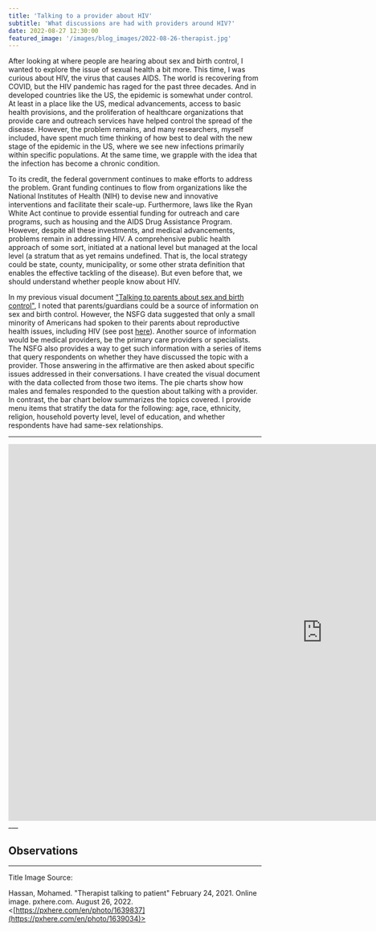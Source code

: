 ```yaml
---
title: 'Talking to a provider about HIV'
subtitle: 'What discussions are had with providers around HIV?'
date: 2022-08-27 12:30:00
featured_image: '/images/blog_images/2022-08-26-therapist.jpg'
---
```


After looking at where people are hearing about sex and birth control, I wanted to explore the issue of sexual health a bit more. This time, I was curious about HIV, the virus that causes AIDS. The world is recovering from COVID, but the HIV pandemic has raged for the past three decades. And in developed countries like the US, the epidemic is somewhat under control. At least in a place like the US, medical advancements, access to basic health provisions, and the proliferation of healthcare organizations that provide care and outreach services have helped control the spread of the disease. However, the problem remains, and many researchers, myself included, have spent much time thinking of how best to deal with the new stage of the epidemic in the US, where we see new infections primarily within specific populations. At the same time, we grapple with the idea that the infection has become a chronic condition.

To its credit, the federal government continues to make efforts to address the problem. Grant funding continues to flow from organizations like the National Institutes of Health (NIH) to devise new and innovative interventions and facilitate their scale-up. Furthermore, laws like the Ryan White Act continue to provide essential funding for outreach and care programs, such as housing and the AIDS Drug Assistance Program. However, despite all these investments, and medical advancements, problems remain in addressing HIV. A comprehensive public health approach of some sort, initiated at a national level but managed at the local level (a stratum that as yet remains undefined. That is, the local strategy could be state, county, municipality, or some other strata definition that enables the effective tackling of the disease). But even before that, we should understand whether people know about HIV. 

In my previous visual document ["Talking to parents about sex and birth control"](https://butames.com/project/20220815talkpar), I noted that parents/guardians could be a source of information on sex and birth control. However, the NSFG data suggested that only a small minority of Americans had spoken to their parents about reproductive health issues, including HIV (see post [here](https://butames.com/project/20220815talkpar)). Another source of information would be medical providers, be the primary care providers or specialists. The NSFG also provides a way to get such information with a series of items that query respondents on whether they have discussed the topic with a provider. Those answering in the affirmative are then asked about specific issues addressed in their conversations. I have created the visual document with the data collected from those two items. The pie charts show how males and females responded to the question about talking with a provider. In contrast, the bar chart below summarizes the topics covered. I provide menu items that stratify the data for the following: age, race, ethnicity, religion, household poverty level, level of education, and whether respondents have had same-sex relationships.  

___

<iframe seamless frameborder="0" src="https://public.tableau.com/views/NSFG_AIDSPAR/NSFGAIDSPar?:embed=yes&:display_count=yes&:showVizHome=no" width = '1250' height = '750' scrolling='yes' ></iframe>
___


## Observations

___

Title Image Source:

Hassan, Mohamed. "Therapist talking to patient" February 24, 2021. Online image. pxhere.com. August 26, 2022. <[https://pxhere.com/en/photo/1639837](https://pxhere.com/en/photo/1639034)>
